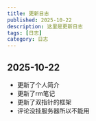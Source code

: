 ```yaml
---
title: 更新日志
published: 2025-10-22
description: 这里是更新日志
tags: [日志]
category: 日志
---
```

## 2025-10-22
- 更新了个人简介
- 更新了rm笔记
- 更新了双指针的框架
- 评论没挂服务器所以不能用